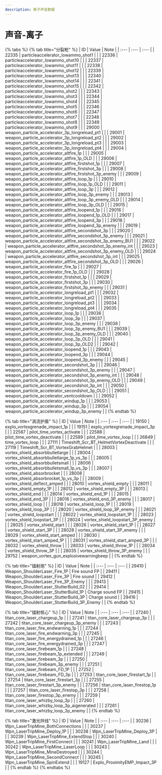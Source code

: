 ```yaml
---
description: 离子声音数据
---
```


# 声音-离子

{% tabs %}
{% tab title="分裂枪" %}
| ID | Value | Note |
| :--- | :--- | :--- |
| 22335 | particleaccelerator\_lowammo\_shot1 |  |
| 22336 | particleaccelerator\_lowammo\_shot10 |  |
| 22337 | particleaccelerator\_lowammo\_shot11 |  |
| 22338 | particleaccelerator\_lowammo\_shot12 |  |
| 22339 | particleaccelerator\_lowammo\_shot13 |  |
| 22340 | particleaccelerator\_lowammo\_shot14 |  |
| 22341 | particleaccelerator\_lowammo\_shot15 |  |
| 22342 | particleaccelerator\_lowammo\_shot2 |  |
| 22343 | particleaccelerator\_lowammo\_shot3 |  |
| 22344 | particleaccelerator\_lowammo\_shot4 |  |
| 22345 | particleaccelerator\_lowammo\_shot5 |  |
| 22346 | particleaccelerator\_lowammo\_shot6 |  |
| 22347 | particleaccelerator\_lowammo\_shot7 |  |
| 22348 | particleaccelerator\_lowammo\_shot8 |  |
| 22349 | particleaccelerator\_lowammo\_shot9 |  |
| 29000 | weapon\_particle\_accelerator\_3p\_longreload\_pt1 |  |
| 29001 | weapon\_particle\_accelerator\_3p\_longreload\_pt2 |  |
| 29002 | weapon\_particle\_accelerator\_3p\_longreload\_pt3 |  |
| 29003 | weapon\_particle\_accelerator\_3p\_longreload\_pt4 |  |
| 29004 | weapon\_particle\_accelerator\_altfire\_1p |  |
| 29005 | weapon\_particle\_accelerator\_altfire\_1p\_OLD |  |
| 29006 | weapon\_particle\_accelerator\_altfire\_firstshot\_1p |  |
| 29007 | weapon\_particle\_accelerator\_altfire\_firstshot\_3p |  |
| 29008 | weapon\_particle\_accelerator\_altfire\_firstshot\_3p\_enemy |  |
| 29009 | weapon\_particle\_accelerator\_altfire\_loop\_1p |  |
| 29010 | weapon\_particle\_accelerator\_altfire\_loop\_1p\_OLD |  |
| 29011 | weapon\_particle\_accelerator\_altfire\_loop\_3p |  |
| 29012 | weapon\_particle\_accelerator\_altfire\_loop\_3p\_enemy |  |
| 29013 | weapon\_particle\_accelerator\_altfire\_loop\_3p\_enemy\_OLD |  |
| 29014 | weapon\_particle\_accelerator\_altfire\_loop\_3p\_OLD |  |
| 29015 | weapon\_particle\_accelerator\_altfire\_loopend\_1p |  |
| 29016 | weapon\_particle\_accelerator\_altfire\_loopend\_1p\_OLD |  |
| 29017 | weapon\_particle\_accelerator\_altfire\_loopend\_3p |  |
| 29018 | weapon\_particle\_accelerator\_altfire\_loopend\_3p\_enemy |  |
| 29019 | weapon\_particle\_accelerator\_altfire\_secondshot\_3p |  |
| 29020 | weapon\_particle\_accelerator\_altfire\_secondshot\_3p\_enemy |  |
| 29021 | weapon\_particle\_accelerator\_altfire\_secondshot\_3p\_enemy\_BU1 |  |
| 29022 | weapon\_particle\_accelerator\_altfire\_secondshot\_3p\_enemy\_int |  |
| 29023 | weapon\_particle\_accelerator\_altfire\_secondshot\_3p\_enemy\_OLD |  |
| 29024 | weapon\_particle\_accelerator\_altfire\_secondshot\_3p\_int |  |
| 29025 | weapon\_particle\_accelerator\_altfire\_secondshot\_3p\_OLD |  |
| 29026 | weapon\_particle\_accelerator\_fire\_1p |  |
| 29027 | weapon\_particle\_accelerator\_fire\_1p\_OLD |  |
| 29028 | weapon\_particle\_accelerator\_firstshot\_1p |  |
| 29029 | weapon\_particle\_accelerator\_firstshot\_3p |  |
| 29030 | weapon\_particle\_accelerator\_firstshot\_3p\_enemy |  |
| 29031 | weapon\_particle\_accelerator\_longreload\_pt1 |  |
| 29032 | weapon\_particle\_accelerator\_longreload\_pt2 |  |
| 29033 | weapon\_particle\_accelerator\_longreload\_pt3 |  |
| 29034 | weapon\_particle\_accelerator\_longreload\_pt4 |  |
| 29035 | weapon\_particle\_accelerator\_loop\_1p |  |
| 29036 | weapon\_particle\_accelerator\_loop\_3p |  |
| 29037 | weapon\_particle\_accelerator\_loop\_3p\_enemy |  |
| 29038 | weapon\_particle\_accelerator\_loop\_3p\_enemy\_BU1 |  |
| 29039 | weapon\_particle\_accelerator\_loop\_3p\_enemy\_OLD |  |
| 29040 | weapon\_particle\_accelerator\_loop\_3p\_OLD |  |
| 29041 | weapon\_particle\_accelerator\_loop\_3p\_OLD2 |  |
| 29042 | weapon\_particle\_accelerator\_loopend\_1p |  |
| 29043 | weapon\_particle\_accelerator\_loopend\_3p |  |
| 29044 | weapon\_particle\_accelerator\_loopend\_3p\_enemy |  |
| 29045 | weapon\_particle\_accelerator\_secondshot\_3p |  |
| 29046 | weapon\_particle\_accelerator\_secondshot\_3p\_enemy |  |
| 29047 | weapon\_particle\_accelerator\_secondshot\_3p\_enemy\_int |  |
| 29048 | weapon\_particle\_accelerator\_secondshot\_3p\_enemy\_OLD |  |
| 29049 | weapon\_particle\_accelerator\_secondshot\_3p\_int |  |
| 29050 | weapon\_particle\_accelerator\_secondshot\_3p\_OLD |  |
| 29051 | weapon\_particle\_accelerator\_ventcooldown |  |
| 29052 | weapon\_particle\_accelerator\_windup\_1p |  |
| 29053 | weapon\_particle\_accelerator\_windup\_3p |  |
| 29054 | weapon\_particle\_accelerator\_windup\_3p\_enemy |  |
{% endtab %}

{% tab title="涡流护盾" %}
| ID | Value | Note |
| :--- | :--- | :--- |
| 19150 | explo\_vortexgrenade\_impact\_1p |  |
| 19151 | explo\_vortexgrenade\_impact\_3p |  |
| 22587 | pilot\_time\_vortex\_activate |  |
| 22588 | pilot\_time\_vortex\_deactivate |  |
| 22589 | pilot\_time\_vortex\_loop |  |
| 26849 | time\_vortex\_loop |  |
| 27111 | Timeshift\_Scr\_BT\_HelmetVortexDeactivate |  |
| 27119 | Timeshift\_Scr\_BT\_VortexGrabHelmet |  |
| 28003 | vortex\_shield\_absorbbulletlarge |  |
| 28004 | vortex\_shield\_absorbbulletlarge\_1p\_vs\_3p |  |
| 28005 | vortex\_shield\_absorbbulletsmall |  |
| 28006 | vortex\_shield\_absorbbulletsmall\_1p\_vs\_3p |  |
| 28007 | vortex\_shield\_absorbrocket |  |
| 28008 | vortex\_shield\_absorbrocket\_1p\_vs\_3p |  |
| 28009 | vortex\_shield\_deflect\_amped |  |
| 28010 | vortex\_shield\_empty |  |
| 28011 | vortex\_shield\_empty\_1P |  |
| 28012 | vortex\_shield\_empty\_3P |  |
| 28013 | vortex\_shield\_end |  |
| 28014 | vortex\_shield\_end\_1P |  |
| 28015 | vortex\_shield\_end\_3P |  |
| 28016 | vortex\_shield\_end\_3P\_enemy |  |
| 28017 | vortex\_shield\_loop |  |
| 28018 | vortex\_shield\_loop\_1P |  |
| 28019 | vortex\_shield\_loop\_3P |  |
| 28020 | vortex\_shield\_loop\_3P\_enemy |  |
| 28021 | vortex\_shield\_loopstart |  |
| 28022 | vortex\_shield\_loopstart\_1P |  |
| 28023 | vortex\_shield\_loopstart\_3P |  |
| 28024 | vortex\_shield\_loopstart\_3P\_enemy |  |
| 28025 | vortex\_shield\_start |  |
| 28026 | vortex\_shield\_start\_1P |  |
| 28027 | vortex\_shield\_start\_3P |  |
| 28028 | vortex\_shield\_start\_3P\_enemy |  |
| 28029 | vortex\_shield\_start\_amped |  |
| 28030 | vortex\_shield\_start\_amped\_1P |  |
| 28031 | vortex\_shield\_start\_amped\_3P |  |
| 28032 | vortex\_shield\_throw |  |
| 28033 | vortex\_shield\_throw\_1P |  |
| 28034 | vortex\_shield\_throw\_3P |  |
| 28035 | vortex\_shield\_throw\_3P\_enemy |  |
| 29752 | weapon\_vortex\_gun\_explosivewarningbeep |  |
{% endtab %}

{% tab title="镭射炮" %}
| ID | Value | Note |
| :--- | :--- | :--- |
| 29410 | Weapon\_ShoulderLaser\_Fire\_1P | Fire sound FP |
| 29411 | Weapon\_ShoulderLaser\_Fire\_3P | Fire sound |
| 29412 | Weapon\_ShoulderLaser\_Fire\_3P\_Enemy |  |
| 29413 | Weapon\_ShoulderLaser\_StutterBuild\_02 |  |
| 29414 | Weapon\_ShoulderLaser\_StutterBuild\_1P | Charge sound FP |
| 29415 | Weapon\_ShoulderLaser\_StutterBuild\_3P | Charge sound |
| 29416 | Weapon\_ShoulderLaser\_StutterBuild\_3P\_Enemy |  |
{% endtab %}

{% tab title="镭射核心" %}
| ID | Value | Note |
| :--- | :--- | :--- |
| 27240 | titan\_core\_laser\_chargeup\_1p |  |
| 27241 | titan\_core\_laser\_chargeup\_3p |  |
| 27242 | titan\_core\_laser\_chargeup\_3p\_enemy |  |
| 27243 | titan\_core\_laser\_fire\_endwarning\_1p |  |
| 27244 | titan\_core\_laser\_fire\_endwarning\_3p |  |
| 27245 | titan\_core\_laser\_fire\_energydrained\_1p |  |
| 27246 | titan\_core\_laser\_fire\_energydrained\_3p |  |
| 27247 | titan\_core\_laser\_firebeam\_1p |  |
| 27248 | titan\_core\_laser\_firebeam\_1p\_extended |  |
| 27249 | titan\_core\_laser\_firebeam\_3p |  |
| 27250 | titan\_core\_laser\_firebeam\_3p\_enemy |  |
| 27251 | titan\_core\_laser\_firebeam\_FD\_1P |  |
| 27252 | titan\_core\_laser\_firebeam\_FD\_3p |  |
| 27253 | titan\_core\_laser\_firestart\_1p |  |
| 27254 | titan\_core\_laser\_firestart\_3p |  |
| 27255 | titan\_core\_laser\_firestart\_3p\_enemy |  |
| 27256 | titan\_core\_laser\_firestop\_1p |  |
| 27257 | titan\_core\_laser\_firestop\_3p |  |
| 27258 | titan\_core\_laser\_firestop\_3p\_enemy |  |
| 27259 | titan\_core\_laser\_whizby\_loop\_3p |  |
| 27260 | titan\_core\_laser\_whizby\_loop\_3p\_aigenerated |  |
| 27261 | titan\_core\_laser\_whizby\_loop\_3p\_enemy |  |
{% endtab %}

{% tab title="激光拌线" %}
| ID | Value | Note |
| :--- | :--- | :--- |
| 30236 | Wpn\_LaserTripMine\_BothConnections |  |
| 30237 | Wpn\_LaserTripMine\_Deploy\_1P |  |
| 30238 | Wpn\_LaserTripMine\_Deploy\_3P |  |
| 30239 | Wpn\_LaserTripMine\_ExtendStop |  |
| 30240 | Wpn\_LaserTripMine\_FirstConnect |  |
| 30241 | Wpn\_LaserTripMine\_Land |  |
| 30242 | Wpn\_LaserTripMine\_LaserLoop |  |
| 30243 | Wpn\_LaserTripMine\_MineDestroyed |  |
| 30244 | Wpn\_LaserTripMine\_SecondConnect |  |
| 30245 | Wpn\_LaserTripMine\_SpinExtend |  |
| 19127 | Explo\_ProximityEMP\_Impact\_3P |  |
{% endtab %}
{% endtabs %}


